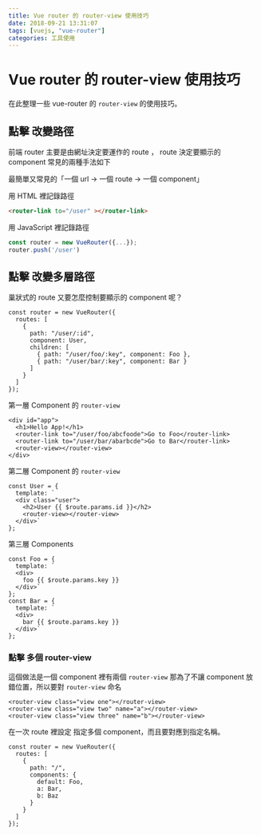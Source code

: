 ```yaml
---
title: Vue router 的 router-view 使用技巧
date: 2018-09-21 13:31:07
tags: [vuejs, "vue-router"]
categories: 工具使用
---
```


# Vue router 的 router-view 使用技巧

在此整理一些 vue-router 的 `router-view` 的使用技巧。

## 點擊 改變路徑

前端 router 主要是由網址決定要運作的 route ， route 決定要顯示的 component
常見的兩種手法如下

最簡單又常見的「一個 url → 一個 route → 一個 component」

用 HTML 裡記錄路徑

```html
<router-link to="/user" ></router-link>
```

用 JavaScript 裡記錄路徑

```javascript
const router = new VueRouter({...});
router.push('/user')
```

## 點擊 改變多層路徑

巢狀式的 route 又要怎麼控制要顯示的 component 呢？

```javascript=
const router = new VueRouter({
  routes: [
    {
      path: "/user/:id",
      component: User,
      children: [
        { path: "/user/foo/:key", component: Foo },
        { path: "/user/bar/:key", component: Bar }
      ]
    }
  ]
});
```

第一層 Component 的 `router-view`

```html=
<div id="app">
  <h1>Hello App!</h1>
  <router-link to="/user/foo/abcfoode">Go to Foo</router-link>
  <router-link to="/user/bar/abarbcde">Go to Bar</router-link>
  <router-view></router-view>
</div>
```

第二層 Component 的 `router-view`

```javascript=
const User = {
  template: `
  <div class="user">
    <h2>User {{ $route.params.id }}</h2>
    <router-view></router-view>
  </div>`
};
```

第三層 Components

```javascript=
const Foo = {
  template: `
  <div>
    foo {{ $route.params.key }}
  </div>`
};
const Bar = {
  template: `
  <div>
    bar {{ $route.params.key }}
  </div>`
};
```

### 點擊 多個 router-view

這個做法是一個 component 裡有兩個 `router-view` 那為了不讓 component 放錯位置，所以要對 `router-view` 命名

```html=
<router-view class="view one"></router-view>
<router-view class="view two" name="a"></router-view>
<router-view class="view three" name="b"></router-view>
```

在一次 route 裡設定 指定多個 component，而且要對應到指定名稱。

```javascript=
const router = new VueRouter({
  routes: [
    {
      path: "/",
      components: {
        default: Foo,
        a: Bar,
        b: Baz
      }
    }
  ]
});
```
